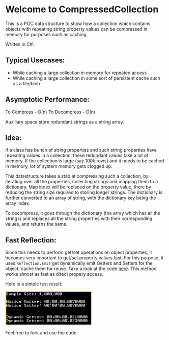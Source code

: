 Welcome to CompressedCollection
=============================

This is a POC data structure to show how a collection which contains objects with repeating string property values can be compressed in memory for purposes such as caching.

Written in C#.

Typical Usecases:
---------------------
- While caching a large collection in memory for repeated access
- While caching a large collection in some sort of persistent cache such as a file/blob

Asymptotic Performance:
-----------------------
To Compress - O(n)
To Decompress - O(n)

Auxiliary space store redundant strings as a string array.

Idea:
-----
If a class has bunch of string properties and such string properties have repeating values in a collection, these redundant values take a lot of memory. If the collection is large (say 100k rows) and it needs to be cached in memory, lot of system memory gets clogged up.

This datastructure takes a stab at compressing such a collection, by iterating over all the properties, collecting strings and mapping them to a dictionary. Map index will be replaced on the property value, there by reducing the string size required to storing longer strings. The dictionary is further converted to an array of string, with the dictionary key being the array index.

To decompress, it goes through the dictionary (the array which has all the strings) and replaces all the string properties with their corresponding values, and returns the same.

Fast Reflection:
----------------
Since this needs to perform get/set operations on object properties, it becomes very important to get/set property values fast. For this purpose, it uses `Reflection.Emit` get dynamically emit Getters and Setters for the object, cache them for reuse. Take a look at the code [here][1]. This method works almost as fast as direct propery access.

Here is a simple test result:

![](https://raw.githubusercontent.com/amithegde/CompressedCollection/master/img/dyanamicGetterSetterPerfCheck.png)

Feel free to fork and use the code.

[1]:https://github.com/amithegde/CompressedCollection/blob/master/src/CompressedCollection/DynamicGetterSetter.cs
